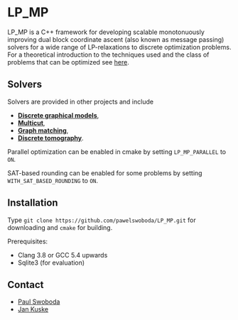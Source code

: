 LP_MP
========

LP_MP is a C++ framework for developing scalable monotonuously improving dual block coordinate ascent (also known as message passing) solvers for a wide range of LP-relaxations to discrete optimization problems.
For a theoretical introduction to the techniques used and the class of problems that can be optimized see [here](https://arxiv.org/abs/1612.05460).

## Solvers
Solvers are provided in other projects and include
* **[Discrete graphical models](https://github.com/pawelswoboda/LP_MP-MRF)**,
* **[Multicut](https://github.com/pawelswoboda/LP_MP-Cut)**, 
* **[Graph matching](https://github.com/pawelswoboda/LP_MP-QAP)**, 
* **[Discrete tomography](https://github.com/pawelswoboda/LP_MP-Discrete-tomography)**.

Parallel optimization can be enabled in cmake by setting `LP_MP_PARALLEL` to `ON`.

SAT-based rounding can be enabled for some problems by setting `WITH_SAT_BASED_ROUNDING` to `ON`.

## Installation
Type `git clone https://github.com/pawelswoboda/LP_MP.git` for downloading and `cmake` for building.

Prerequisites:
* Clang 3.8 or GCC 5.4 upwards
* Sqlite3 (for evaluation)

## Contact
* [Paul Swoboda](https://github.com/pawelswoboda)
* [Jan Kuske](https://github.com/DerJFK)
